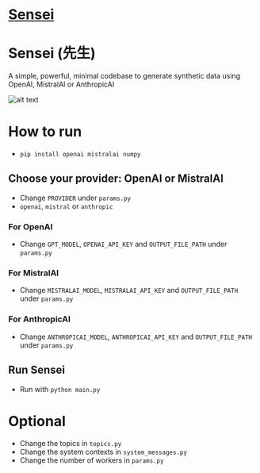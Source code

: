 # [Sensei](https://github.com/migtissera/Sensei)

# Sensei (先生)
A simple, powerful, minimal codebase to generate synthetic data using OpenAI, MistralAI or AnthropicAI

![alt text](Sensei.png)

# How to run

- `pip install openai mistralai numpy`

## Choose your provider: OpenAI or MistralAI
- Change `PROVIDER` under `params.py`
- `openai`, `mistral` or `anthropic`

### For OpenAI
- Change `GPT_MODEL`, `OPENAI_API_KEY` and `OUTPUT_FILE_PATH` under `params.py`

### For MistralAI
- Change `MISTRALAI_MODEL`, `MISTRALAI_API_KEY` and `OUTPUT_FILE_PATH` under `params.py`

### For AnthropicAI
- Change `ANTHROPICAI_MODEL`, `ANTHROPICAI_API_KEY` and `OUTPUT_FILE_PATH` under `params.py`

## Run Sensei
- Run with `python main.py`

# Optional

- Change the topics in `topics.py`
- Change the system contexts in `system_messages.py`
- Change the number of workers in `params.py`